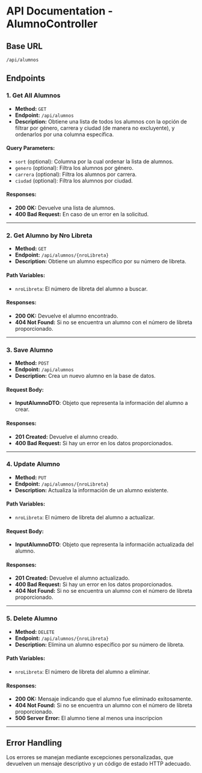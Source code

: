 # API Documentation - AlumnoController

## Base URL
`/api/alumnos`

## Endpoints

### 1. Get All Alumnos
- **Method:** `GET`
- **Endpoint:** `/api/alumnos`
- **Description:** Obtiene una lista de todos los alumnos con la opción de filtrar por género, carrera y ciudad (de manera no excluyente), y ordenarlos por una columna específica.

#### Query Parameters:
- `sort` (optional): Columna por la cual ordenar la lista de alumnos.
- `genero` (optional): Filtra los alumnos por género.
- `carrera` (optional): Filtra los alumnos por carrera.
- `ciudad` (optional): Filtra los alumnos por ciudad.
  
#### Responses:
- **200 OK:** Devuelve una lista de alumnos.
- **400 Bad Request:** En caso de un error en la solicitud.

---

### 2. Get Alumno by Nro Libreta
- **Method:** `GET`
- **Endpoint:** `/api/alumnos/{nroLibreta}`
- **Description:** Obtiene un alumno específico por su número de libreta.

#### Path Variables:
- `nroLibreta`: El número de libreta del alumno a buscar.

#### Responses:
- **200 OK:** Devuelve el alumno encontrado.
- **404 Not Found:** Si no se encuentra un alumno con el número de libreta proporcionado.

---

### 3. Save Alumno
- **Method:** `POST`
- **Endpoint:** `/api/alumnos`
- **Description:** Crea un nuevo alumno en la base de datos.

#### Request Body:
- **InputAlumnoDTO**: Objeto que representa la información del alumno a crear.

#### Responses:
- **201 Created:** Devuelve el alumno creado.
- **400 Bad Request:** Si hay un error en los datos proporcionados.

---

### 4. Update Alumno
- **Method:** `PUT`
- **Endpoint:** `/api/alumnos/{nroLibreta}`
- **Description:** Actualiza la información de un alumno existente.

#### Path Variables:
- `nroLibreta`: El número de libreta del alumno a actualizar.

#### Request Body:
- **InputAlumnoDTO**: Objeto que representa la información actualizada del alumno.

#### Responses:
- **201 Created:** Devuelve el alumno actualizado.
- **400 Bad Request:** Si hay un error en los datos proporcionados.
- **404 Not Found:** Si no se encuentra un alumno con el número de libreta proporcionado.

---

### 5. Delete Alumno
- **Method:** `DELETE`
- **Endpoint:** `/api/alumnos/{nroLibreta}`
- **Description:** Elimina un alumno específico por su número de libreta.

#### Path Variables:
- `nroLibreta`: El número de libreta del alumno a eliminar.

#### Responses:
- **200 OK:** Mensaje indicando que el alumno fue eliminado exitosamente.
- **404 Not Found:** Si no se encuentra un alumno con el número de libreta proporcionado.
- **500 Server Error:** El alumno tiene al menos una inscripcion


---

## Error Handling
Los errores se manejan mediante excepciones personalizadas, que devuelven un mensaje descriptivo y un código de estado HTTP adecuado.

